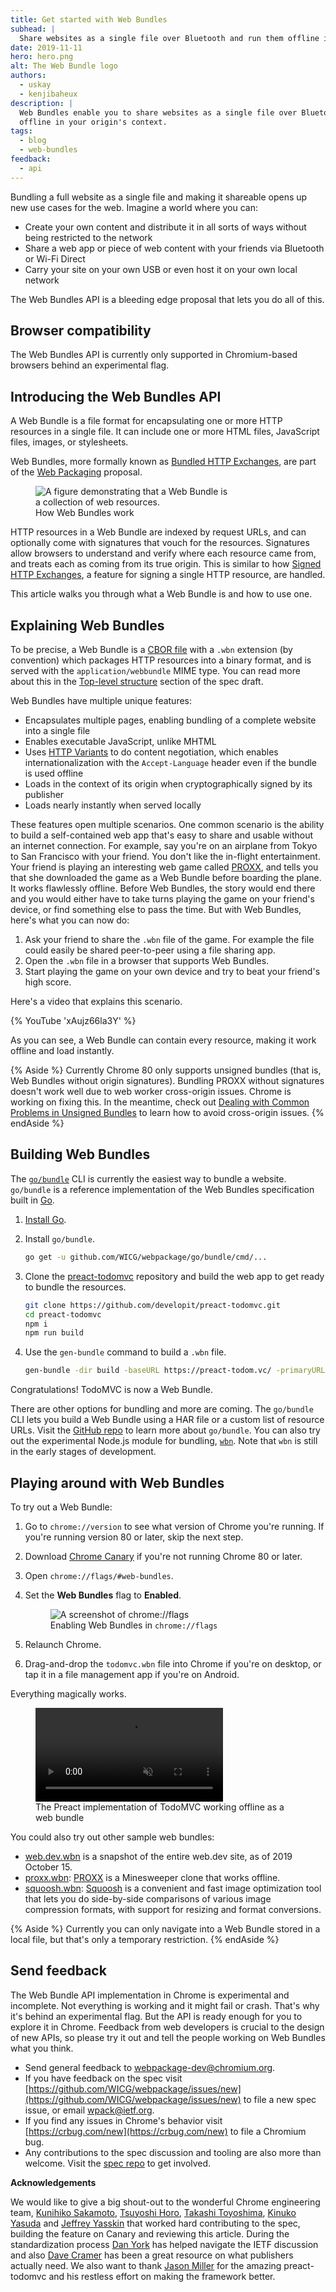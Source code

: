 ```yaml
---
title: Get started with Web Bundles
subhead: |
  Share websites as a single file over Bluetooth and run them offline in your origin's context
date: 2019-11-11
hero: hero.png
alt: The Web Bundle logo
authors:
  - uskay
  - kenjibaheux
description: |
  Web Bundles enable you to share websites as a single file over Bluetooth and run them
  offline in your origin's context.
tags:
  - blog
  - web-bundles
feedback:
  - api
---
```


Bundling a full website as a single file and making it shareable
opens up new use cases for the web. Imagine a world where you can:

* Create your own content and distribute it in all sorts of ways without being
  restricted to the network
* Share a web app or piece of web content with your friends via Bluetooth or Wi-Fi Direct
* Carry your site on your own USB or even host it on your own local network

The Web Bundles API is a bleeding edge proposal that lets you do all of this.

## Browser compatibility

The Web Bundles API is currently only supported in Chromium-based browsers behind
an experimental flag.

## Introducing the Web Bundles API

A Web Bundle is a file format for encapsulating one or more HTTP resources in a
single file. It can include one or more HTML files, JavaScript files,
images, or stylesheets.

 Web Bundles, more formally known as [Bundled HTTP
 Exchanges](https://wicg.github.io/webpackage/draft-yasskin-wpack-bundled-exchanges.html),
 are part of the [Web Packaging](https://github.com/WICG/webpackage)
 proposal.

<figure class="w-figure">
  <img src="webbundle.png"
       alt="A figure demonstrating that a Web Bundle is a collection of web resources."
       style="max-width: 75%">
  <figcaption class="w-figcaption">
    How Web Bundles work
  </figcaption>
</figure>

HTTP resources in a Web Bundle are indexed by request URLs, and can optionally
come with signatures that vouch for the resources. Signatures allow browsers to
understand and verify where each resource came from, and treats each as coming
from its true origin. This is similar to how [Signed HTTP Exchanges][exchanges],
a feature for signing a single HTTP resource, are handled.

This article walks you through what a Web Bundle is and how to use one.

## Explaining Web Bundles

To be precise, a Web Bundle is a [CBOR file](https://cbor.io/) with a `.wbn` extension (by convention) which
packages HTTP resources into a binary format, and is served with the `application/webbundle` MIME
type. You can read more about this in the [Top-level structure](https://wicg.github.io/webpackage/draft-yasskin-wpack-bundled-exchanges.html#top-level)
section of the spec draft.

Web Bundles have multiple unique features:

* Encapsulates multiple pages, enabling bundling of a complete website into a single file
* Enables executable JavaScript, unlike MHTML
* Uses [HTTP Variants](https://tools.ietf.org/id/draft-ietf-httpbis-variants-00.html) to do
  content negotiation, which enables internationalization with the `Accept-Language`
  header even if the bundle is used offline
* Loads in the context of its origin when cryptographically signed by its publisher
* Loads nearly instantly when served locally

These features open multiple scenarios. One common scenario is the ability to
build a self-contained web app that's easy to share and usable without an
internet connection. For example, say you're on an airplane from Tokyo to San Francisco with
your friend. You don't like the in-flight entertainment. Your friend is playing an interesting
web game called [PROXX](https://proxx.app/), and tells you that she downloaded the game as a Web
Bundle before boarding the plane. It works flawlessly offline. Before Web
Bundles, the story would end there and you would either have to take turns
playing the game on your friend's device, or find something else to pass the
time. But with Web Bundles, here's what you can now do:

1. Ask your friend to share the `.wbn` file of the game. For example the file
   could easily be shared peer-to-peer using a file sharing app.
2. Open the `.wbn` file in a browser that supports Web Bundles.
3. Start playing the game on your own device and try to beat your friend's high
   score.

Here's a video that explains this scenario.

{% YouTube 'xAujz66la3Y' %}

As you can see, a Web Bundle can contain every resource, making it work offline
and load instantly.

{% Aside %}
  Currently Chrome 80 only supports unsigned bundles (that is, Web Bundles without
  origin signatures). Bundling PROXX without signatures doesn't work
  well due to web worker cross-origin issues. Chrome is working on fixing this. In
  the meantime, check out [Dealing with Common Problems in Unsigned
  Bundles](https://chromium.googlesource.com/chromium/src/+/refs/heads/master/content/browser/web_package/using_web_bundles.md#Dealing-with-Common-Problems-in-Unsigned-Bundles)
  to learn how to avoid cross-origin issues.
{% endAside %}

## Building Web Bundles

The [`go/bundle`](https://github.com/WICG/webpackage/tree/master/go/bundle) CLI is currently the
easiest way to bundle a website. `go/bundle` is a reference implementation of the Web Bundles
specification built in [Go](https://golang.org/).

1. [Install Go](https://golang.org/doc/install).
1. Install `go/bundle`.

   ```bash
   go get -u github.com/WICG/webpackage/go/bundle/cmd/...
   ```

1. Clone the [preact-todomvc](https://github.com/developit/preact-todomvc) repository and build
   the web app to get ready to bundle the resources.

    ```bash
    git clone https://github.com/developit/preact-todomvc.git
    cd preact-todomvc
    npm i
    npm run build
    ```

2. Use the `gen-bundle` command to build a `.wbn` file.

    ```bash
    gen-bundle -dir build -baseURL https://preact-todom.vc/ -primaryURL https://preact-todom.vc/ -o todomvc.wbn
    ```

Congratulations! TodoMVC is now a Web Bundle.

There are other options for bundling and more are coming. The `go/bundle` CLI
lets you build a Web Bundle using a HAR file or a custom list of resource
URLs. Visit the [GitHub
repo](https://github.com/WICG/webpackage/tree/master/go/bundle) to learn more
about `go/bundle`. You can also try out the experimental Node.js module for bundling,
[`wbn`](https://www.npmjs.com/package/wbn). Note that `wbn` is still in the early stages of
development.

## Playing around with Web Bundles

To try out a Web Bundle:

1. Go to `chrome://version` to see what version of Chrome you're running. If you're running version
   80 or later, skip the next step.
1. Download [Chrome Canary](https://www.google.com/chrome/canary/) if you're not running Chrome 80
   or later.
1. Open `chrome://flags/#web-bundles`.
1. Set the **Web Bundles** flag to **Enabled**.

   <figure class="w-figure">
     <img src="chromeflag.png" alt="A screenshot of chrome://flags" style="max-width: 75%">
     <figcaption class="w-figcaption">
       Enabling Web Bundles in <code>chrome://flags</code>
     </figcaption>
   </figure>

1. Relaunch Chrome.
1. Drag-and-drop the `todomvc.wbn` file into Chrome if you're on desktop, or tap it in a file
   management app if you're on Android.

Everything magically works.

<figure class="w-figure">
  <video controls autoplay loop muted class="w-screenshot">
    <source src="https://storage.googleapis.com/web-dev-assets/web-bundles/preact-todomvc.mp4"
            type="video/mp4">
  </video>
  <figcaption class="w-figcaption">
    The Preact implementation of TodoMVC working offline as a web bundle
  </figcaption>
</figure>

You could also try out other sample web bundles:

- [web.dev.wbn](https://storage.googleapis.com/web-dev-assets/web-bundles/web.dev.wbn) is a
   snapshot of the entire web.dev site, as of 2019 October 15.
- [proxx.wbn](https://storage.googleapis.com/web-dev-assets/web-bundles/proxx.wbn):
  [PROXX](/proxx-announce/) is a Minesweeper clone that works offline.
- [squoosh.wbn](https://storage.googleapis.com/web-dev-assets/web-bundles/squoosh.wbn):
  [Squoosh](https://squoosh.app) is a convenient and fast image optimization tool that
  lets you do side-by-side comparisons of various image compression formats, with support for
  resizing and format conversions.

{% Aside %}
  Currently you can only navigate into a Web Bundle stored in a local file, but
  that's only a temporary restriction.
{% endAside %}

## Send feedback

The Web Bundle API implementation in Chrome is experimental and incomplete.
Not everything is working and it might fail or crash. That's why
it's behind an experimental flag. But the API is ready enough for you to explore it in Chrome.
Feedback from web developers is crucial to the design of
new APIs, so please try it out and tell the people working on Web Bundles what you think.

* Send general feedback to
  [webpackage-dev@chromium.org](mailto:webpackage-dev@chromium.org).
* If you have feedback on the spec visit
  [https://github.com/WICG/webpackage/issues/new](https://github.com/WICG/webpackage/issues/new)
  to file a new spec issue, or email [wpack@ietf.org](mailto:wpack@ietf.org).
* If you find any issues in Chrome's behavior visit
  [https://crbug.com/new](https://crbug.com/new) to file a Chromium bug.
* Any contributions to the spec discussion and tooling are also more than
  welcome. Visit the [spec repo](https://github.com/WICG/webpackage) to get involved.

**Acknowledgements**

We would like to give a big shout-out to the wonderful Chrome engineering team,
[Kunihiko Sakamoto](https://github.com/irori), [Tsuyoshi
Horo](https://twitter.com/horo), [Takashi
Toyoshima](https://twitter.com/toyoshim), [Kinuko
Yasuda](https://twitter.com/kinu) and [Jeffrey
Yasskin](https://twitter.com/jyasskin) that worked hard contributing to the
spec, building the feature on Canary and reviewing this article. During the
standardization process [Dan York](http://danyork.me/) has helped navigate the
IETF discussion and also [Dave Cramer](https://twitter.com/dauwhe) has been a
great resource on what publishers actually need. We also want to thank [Jason
Miller](https://twitter.com/_developit) for the amazing preact-todomvc and his
restless effort on making the framework better.

[exchanges]: https://developers.google.com/web/updates/2018/11/signed-exchanges
[go/bundle]: https://github.com/WICG/webpackage/tree/master/go/bundle

